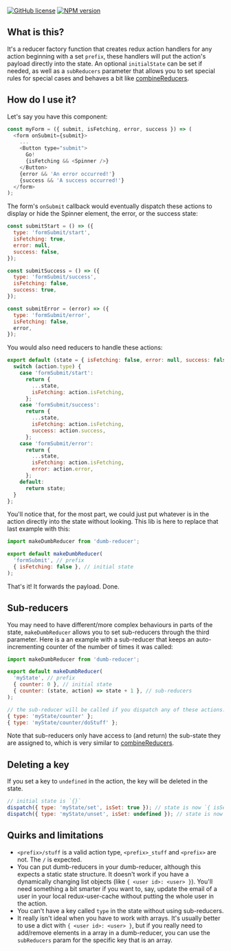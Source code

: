 [![GitHub license](https://img.shields.io/badge/license-MIT-blue.svg)](https://raw.githubusercontent.com/quentinvernot/dumb-reducer/master/LICENSE)
[![NPM version](https://img.shields.io/npm/v/dumb-reducer.svg)](https://www.npmjs.com/package/dumb-reducer)


## What is this?

It's a reducer factory function that creates redux action handlers for any action beginning with a set `prefix`, these handlers will put the action's payload directly into the state. An optional `initialState` can be set if needed, as well as a `subReducers` parameter that allows you to set special rules for special cases and behaves a bit like [combineReducers](https://redux.js.org/api/combinereducers#combinereducersreducers).


## How do I use it?

Let's say you have this component:
```js
const myForm = ({ submit, isFetching, error, success }) => (
  <form onSubmit={submit}>
    ...
    <Button type="submit">
      Go!
      {isFetching && <Spinner />}
    </Button>
    {error && 'An error occurred!'}
    {success && 'A success occurred!'}
  </form>
);
```

The form's `onSubmit` callback would eventually dispatch these actions to display or hide the Spinner element, the error, or the success state:
```js
const submitStart = () => ({
  type: 'formSubmit/start',
  isFetching: true,
  error: null,
  success: false,
});

const submitSuccess = () => ({
  type: 'formSubmit/success',
  isFetching: false,
  success: true,
});

const submitError = (error) => ({
  type: 'formSubmit/error',
  isFetching: false,
  error,
});
```

You would also need reducers to handle these actions:
```js
export default (state = { isFetching: false, error: null, success: false }, action = {}) => {
  switch (action.type) {
    case 'formSubmit/start':
      return {
        ...state,
        isFetching: action.isFetching,
      };
    case 'formSubmit/success':
      return {
        ...state,
        isFetching: action.isFetching,
        success: action.success,
      };
    case 'formSubmit/error':
      return {
        ...state,
        isFetching: action.isFetching,
        error: action.error,
      };
    default:
      return state;
  }
};
```

You'll notice that, for the most part, we could just put whatever is in the action directly into the state without looking. This lib is here to replace that last example with this:
```js
import makeDumbReducer from 'dumb-reducer';

export default makeDumbReducer(
  'formSubmit', // prefix
  { isFetching: false }, // initial state
);
```

That's it! It forwards the payload. Done.


## Sub-reducers

You may need to have different/more complex behaviours in parts of the state, `makeDumbReducer` allows you to set sub-reducers through the third parameter. Here is a an example with a sub-reducer that keeps an auto-incrementing counter of the number of times it was called:
```js
import makeDumbReducer from 'dumb-reducer';

export default makeDumbReducer(
  'myState', // prefix
  { counter: 0 }, // initial state
  { counter: (state, action) => state + 1 }, // sub-reducers
);

// the sub-reducer will be called if you dispatch any of these actions:
{ type: 'myState/counter' };
{ type: 'myState/counter/doStuff' };
```

Note that sub-reducers only have access to (and return) the sub-state they are assigned to, which is very similar to [combineReducers](https://redux.js.org/api/combinereducers#combinereducersreducers).


## Deleting a key

If you set a key to `undefined` in the action, the key will be deleted in the state.
```js
// initial state is `{}`
dispatch({ type: 'myState/set', isSet: true }); // state is now `{ isSet: true }`
dispatch({ type: 'myState/unset', isSet: undefined }); // state is now `{}`
```


## Quirks and limitations

* `<prefix>/stuff` is a valid action type, `<prefix>_stuff` and `<prefix>` are not. The `/` is expected.
* You can put dumb-reducers in your dumb-reducer, although this expects a static state structure. It doesn't work if you have a dynamically changing list objects (like `{ <user id>: <user> }`). You'll need something a bit smarter if you want to, say, update the email of a user in your local redux-user-cache without putting the whole user in the action.
* You can't have a key called `type` in the state without using sub-reducers.
* It really isn't ideal when you have to work with arrays. It's usually better to use a dict with `{ <user id>: <user> }`, but if you really need to add/remove elements in a array in a dumb-reducer, you can use the `subReducers` param for the specific key that is an array.
